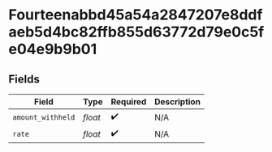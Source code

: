 # Fourteenabbd45a54a2847207e8ddfaeb5d4bc82ffb855d63772d79e0c5fe04e9b9b01


## Fields

| Field              | Type               | Required           | Description        |
| ------------------ | ------------------ | ------------------ | ------------------ |
| `amount_withheld`  | *float*            | :heavy_check_mark: | N/A                |
| `rate`             | *float*            | :heavy_check_mark: | N/A                |